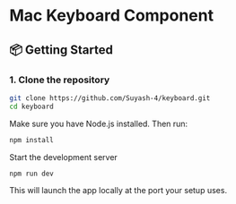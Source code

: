 # Mac Keyboard Component

## 📦 Getting Started

### 1. Clone the repository

```bash
git clone https://github.com/Suyash-4/keyboard.git
cd keyboard
```

Make sure you have Node.js installed. Then run:

```bash
npm install
```
Start the development server
```bash
npm run dev
```
This will launch the app locally at the port your setup uses.
